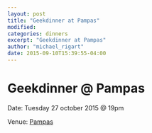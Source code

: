 ```yaml
---
layout: post
title: "Geekdinner at Pampas"
modified:
categories: dinners
excerpt: "Geekdinner at Pampas"
author: "michael_rigart"
date: 2015-09-10T15:39:55-04:00
---
```


# Geekdinner @ Pampas

Date: Tuesday 27 october 2015 @ 19pm

Venue: [Pampas](http://www.pampas.be/)
